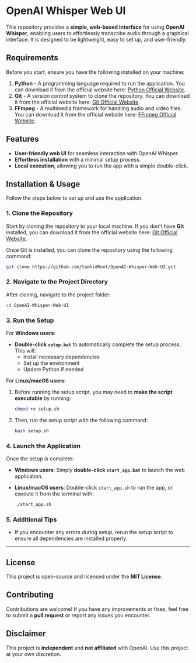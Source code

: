 # OpenAI Whisper Web UI

This repository provides a **simple, web-based interface** for using **OpenAI Whisper**, enabling users to effortlessly transcribe audio through a graphical interface. It is designed to be lightweight, easy to set up, and user-friendly.

## Requirements

Before you start, ensure you have the following installed on your machine:

1. **Python** - A programming language required to run the application. You can download it from the official website here: [Python Official Website](https://www.python.org/downloads/).
2. **Git** - A version control system to clone the repository. You can download it from the official website here: [Git Official Website](https://git-scm.com/downloads).
3. **FFmpeg** - A multimedia framework for handling audio and video files. You can download it from the official website here: [FFmpeg Official Website](https://ffmpeg.org/download.html).

## Features

- **User-friendly web UI** for seamless interaction with OpenAI Whisper.
- **Effortless installation** with a minimal setup process.
- **Local execution**, allowing you to run the app with a simple double-click.

## Installation & Usage

Follow the steps below to set up and use the application.

### 1. Clone the Repository

Start by cloning the repository to your local machine. If you don't have **Git** installed, you can download it from the official website here: [Git Official Website](https://git-scm.com/downloads).

Once Git is installed, you can clone the repository using the following command:

```bash
git clone https://github.com/tawhidRoot/OpenAI-Whisper-Web-UI.git
```

### 2. Navigate to the Project Directory

After cloning, navigate to the project folder:

```bash
cd OpenAI-Whisper-Web-UI
```

### 3. Run the Setup

For **Windows users**:

- **Double-click `setup.bat`** to automatically complete the setup process. This will:
  - Install necessary dependencies
  - Set up the environment
  - Update Python if needed

For **Linux/macOS users**:

1. Before running the setup script, you may need to **make the script executable** by running:

   ```bash
   chmod +x setup.sh
   ```

2. Then, run the setup script with the following command:

   ```bash
   bash setup.sh
   ```

### 4. Launch the Application

Once the setup is complete:

- **Windows users**: Simply **double-click `start_app.bat`** to launch the web application.
- **Linux/macOS users**: Double-click `start_app.sh` to run the app, or execute it from the terminal with:

  ```bash
  ./start_app.sh
  ```

### 5. Additional Tips

- If you encounter any errors during setup, rerun the setup script to ensure all dependencies are installed properly.

---

## License

This project is open-source and licensed under the **MIT License**.

## Contributing

Contributions are welcome! If you have any improvements or fixes, feel free to submit a **pull request** or report any issues you encounter.

## Disclaimer

This project is **independent** and **not affiliated** with OpenAI. Use this project at your own discretion.
